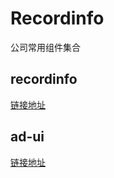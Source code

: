 # Recordinfo
公司常用组件集合

## recordinfo
[链接地址](https://github.com/qichangjun/ad-record-info/tree/master/projects/recordinfo)


## ad-ui
[链接地址](https://github.com/qichangjun/ad-record-info/tree/master/projects/ad-ui)